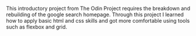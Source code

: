 This introductory project from The Odin Project requires the breakdown and rebuilding of the google search homepage. Through this project I learned how to apply basic html and css skills and got more comfortable using tools such as flexbox and grid. 
